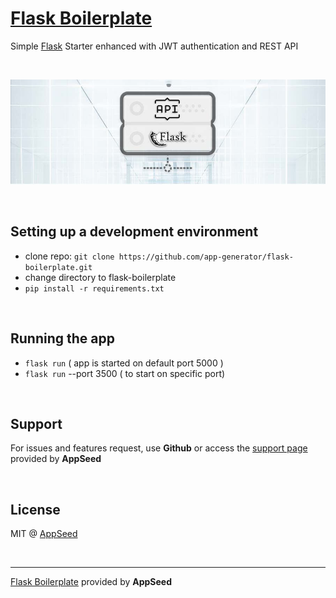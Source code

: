 # [Flask Boilerplate](https://appseed.us/boilerplate-code/flask-boilerplate)

Simple [Flask](http://flask.pocoo.org/) Starter enhanced with JWT authentication and REST API 

<br />

![Open-Source Flask Boilerplate - Product cover image.](https://github.com/app-generator/static/blob/master/products/boilerplate-code-flask-boilerplate-cover.jpg?raw=true) 

<br />

## Setting up a development environment

* clone repo: `git clone https://github.com/app-generator/flask-boilerplate.git` 
* change directory to flask-boilerplate
* `pip install -r requirements.txt`

<br />

## Running the app

* `flask run` ( app is started on default port 5000 )
* `flask run` --port 3500 ( to start on specific port)

<br />

## Support

For issues and features request, use **Github** or access the [support page](https://appseed.us/support) provided by **AppSeed** 

<br />

## License
MIT @ [AppSeed](https://appseed.us)

<br />

---
[Flask Boilerplate](https://appseed.us/boilerplate-code/flask-boilerplate) provided by **AppSeed**

